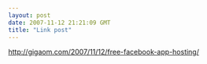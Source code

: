 ```yaml
---
layout: post
date: 2007-11-12 21:21:09 GMT
title: "Link post"
---
```

<http://gigaom.com/2007/11/12/free-facebook-app-hosting/>

